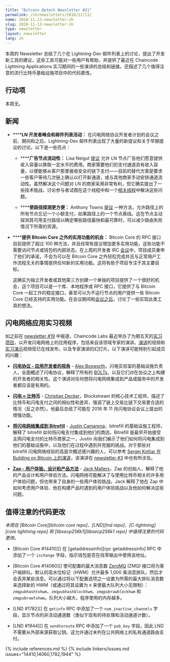 ```yaml
---
title: "Bitcoin Optech Newsletter #21"
permalink: /zh/newsletters/2018/11/13/
name: 2018-11-13-newsletter-zh
slug: 2018-11-13-newsletter-zh
type: newsletter
layout: newsletter
lang: zh
---
```

本周的 Newsletter 总结了几个在 Lightning-Dev 邮件列表上的讨论，提出了开发新工具的建议，这些工具可能对一些用户有帮助，并提供了最近在 Chaincode Lightning Applications 实习期间的一些演讲的总结和链接。还描述了几个值得注意的流行比特币基础设施项目中的代码更改。

## 行动项

本周无。

## 新闻

- **<!--ln-developer-summit-and-mailing-list-activity-->****LN 开发者峰会和邮件列表活动：** 在闪电网络协议开发者计划的会议之前、期间和之后，Lightning-Dev 邮件列表出现了大量的新提议和关于早期提议的讨论。以下是一些亮点：

  - **<!--advertising-node-liquidity-->****广告节点流动性：** Lisa Neigut [提议][neigut liquidity] 允许 LN 节点广告他们愿意提供收入容量以换取一定水平的费用。商家需要他们的支付通道具有收入容量，以便能够从客户那里接收安全的链下支付——目前的替代方案是要求一些客户等待几次链上确认以打开新通道，或与其他商家手动安排通道流动性。虽然解决这个问题对 LN 的商家采用非常有利，但它确实提出了一些技术挑战，讨论参与者试图在这个线程中和一个[相关线程][zmn liquidity]中解决这些问题。

  - **<!--making-path-probing-more-convenient-->****使路径探测更方便：** Anthony Towns [提议][probe cancel] 一种方法，允许路径上的所有节点忘记一个小额支付，如果路径上的一个节点离线。这在节点主动探测其可用支付路径以确定哪些路径最快和最可靠时，可以减少路由失败情况下所需的资源。

- **<!--opportunity-available-for-providing-utility-functions-outside-of-bitcoin-core-->****提供 Bitcoin Core 之外的实用功能的机会：** Bitcoin Core 的 RPC 接口目前提供了超过 100 种方法，并且经常有提议增加更多实用功能，这些功能不需要访问节点或钱包的内部状态。在上周的开发者 IRC [会议][core dev meeting]中，项目成员重申了他们的承诺，不会为可以在 Bitcoin Core 之外轻松完成并且与正常用户工作流程无关的事情提供任何新的实用功能。这将有助于项目专注于其主要目标。

  这确实为独立开发者或其他第三方创建一个单独的项目提供了一个很好的机会，这个项目可以是一个库、本地程序或 RPC 接口，它提供了与 Bitcoin Core 一起工作的稳定接口，甚至可以为不运行节点的用户提供一些 Bitcoin Core 已经支持的实用功能。在会议期间和[会议之后][core dev log]，讨论了一些实现此类工具的想法。

## 闪电网络应用实习视频

如之前在 [newsletter #19][] 中报道，Chaincode Labs 最近举办了为期五天的[实习项目][residency program]，以开发闪电网络上的应用程序，包括来自该领域专家的演讲。[演讲][presentations]的视频和[实习演示][resident demos]视频现已在线发布，以及专家演讲的幻灯片。以下演讲可能特别引起成员的兴趣：

- **<!--the-lightning-protocol-an-application-developers-perspective-->**[**闪电协议 - 应用开发者的视角**][bosworth video] - [Alex Bosworth][bosworth]，闪电实验室的基础设施负责人，全面概述了闪电协议，解释了所有的 [BOLTs][]，以及它们对在协议之上构建的开发者的相关性。这个演讲对任何想将闪电网络集成到产品或服务中的开发者都应该是有用的。

- **<!--lightning-bitcoin-->**[**闪电 ≈ 比特币**][decker video] - [Christian Decker][decker]，Blockstream 的核心技术工程师，描述了比特币和闪电支付之间的相似性和差异，强调了链上交易比链下交易更合适的情况（反之亦然）。他最后总结了可能在 2018 年 11 月闪电协议会议上提出的增强功能。

- **<!--integrating-lightning-into-bitrefill-->**[**将闪电网络集成到 Bitrefill**][camarena video] - [Justin Camarena][camarena]，bitrefill 的基础设施工程师，解释了 bitrefill 如何将闪电支付集成到他们的商店。Bitrefill 是最早开始接受主网闪电支付的比特币商家之一，Justin 向我们展示了他们如何将闪电集成到他们的基础设施中，以及他们在过程中遇到并克服的挑战。对于那些对 bitrefill 闪电网络经验的高层次概述感兴趣的人，可以参考 [Sergej Kotliar 在 Building on Bitcoin 上的演讲][kotliar BoB]，该演讲在 [newsletter #3][] 中也有所涉及。

- **<!--zap-ux-design-and-product-approach-->**[**Zap - 用户体验、设计和产品方法**][mallers video] - [Jack Mallers][mallers]，Zap 的创始人，解释了他的产品设计和用户体验方法。闪电网络可能解决了与使用比特币相关的许多用户体验问题，但也带来了自身的一些用户体验挑战。Jack 解释了他在 Zap 中如何考虑用户体验、他在构建产品时遇到的用户体验挑战以及他如何解决这些问题。

## 值得注意的代码更改

*本周在 [Bitcoin Core][bitcoin core repo]、[LND][lnd repo]、[C-lightning][core lightning repo] 和 [libsecp256k1][libsecp256k1 repo] 中值得注意的代码更改。*

- [Bitcoin Core #14410][] 在 [getaddressinfo][rpc getaddressinfo] RPC 中添加了一个 `ischange` 字段，指示钱包是否在找零输出中使用该地址。

- [Bitcoin Core #14060][] 使可配置的最大消息数 [ZeroMQ][] (ZMQ) 接口将为客户端排队。默认的高水位标记（HWM）允许最多 1,000 条消息排队，然后才会丢弃某些消息。可以通过将以下配置选项之一设置为所需的最大排队消息数来选择新的 HWM（或通过将其设置为 `0` 来使最大队列大小无限制）：`zmqpubhashtxhwm`、`zmqpubhashblockhwm`、`zmqpubrawblockhwm` 和 `zmqpubrawtxhwm`。队列大小越大，程序使用的内存越多。

- [LND #1782][] 在 `getinfo` RPC 中添加了一个 `num_inactive_channels` 字段，显示节点的非活动通道数（类似于现有的待处理和活动通道计数）。

- [LND #1944][] 在 `sendtoroute` RPC 中添加了一个 `pub_key` 字段，因此 LND 不需要从外部来源获取公钥。这允许通过未列在公共网络上的私有通道路由支付。

{% include references.md %}
{% include linkers/issues.md issues="14410,14060,1782,1944" %}

[lightning-dev mailing list]: https://lists.linuxfoundation.org/mailman/listinfo/lightning-dev
[neigut liquidity]: https://lists.linuxfoundation.org/pipermail/lightning-dev/2018-November/001532.html
[zmn liquidity]: https://lists.linuxfoundation.org/pipermail/lightning-dev/2018-November/001555.html
[walletless opens]: https://lists.linuxfoundation.org/pipermail/lightning-dev/2018-November/001539.html
[eltoo protocol]: https://blockstream.com/eltoo.pdf
[probe cancel]: https://lists.linuxfoundation.org/pipermail/lightning-dev/2018-November/001554.html
[core dev meeting]: http://www.erisian.com.au/meetbot/bitcoin-core-dev/2018/bitcoin-core-dev.2018-11-08-19.00.log.html#l-49
[core dev log]: http://www.erisian.com.au/bitcoin-core-dev/log-2018-11-08.html#l-668
[zeromq]: http://zeromq.org/
[residency program]: https://lightningresidency.com
[presentations]: https://lightningresidency.com/#videos
[resident demos]: https://www.youtube.com/playlist?list=PLpLH33TRghT2jmuP9YQRo-e8gk969Q2F_
[bosworth video]: https://www.youtube.com/watch?v=1R5DNUcCYRg&list=PLpLH33TRghT1SbxinAsNDS6L7RkAjC8ME&index=6&t=0s
[bosworth]: https://twitter.com/alexbosworth
[BOLTs]: https://github.com/lightningnetwork/lightning-rfc
[decker video]: https://www.youtube.com/watch?v=8lMLo-7yF5k&list=PLpLH33TRghT1SbxinAsNDS6L7RkAjC8ME&index=5&t=0s
[decker]: https://twitter.com/Snyke
[camarena video]: https://www.youtube.com/watch?v=RZtx6ZMLDrQ&list=PLpLH33TRghT1SbxinAsNDS6L7RkAjC8ME&index=12&t=0s
[camarena]: https://twitter.com/juscamarena
[kotliar BoB]: https://www.youtube.com/watch?v=Cpid31c6HZc&feature=youtu.be&t=8m49s
[mallers video]: https://www.youtube.com/watch?v=R0C83h-ZM-4&list=PLpLH33TRghT1SbxinAsNDS6L7RkAjC8ME&index=17&t=0s
[mallers]: https://twitter.com/JackMallers
[newsletter #19]: /zh/newsletters/2018/10/30/#lightning-residency-and-hackday
[newsletter #3]: /zh/newsletters/2018/07/10/#merchant-adoption